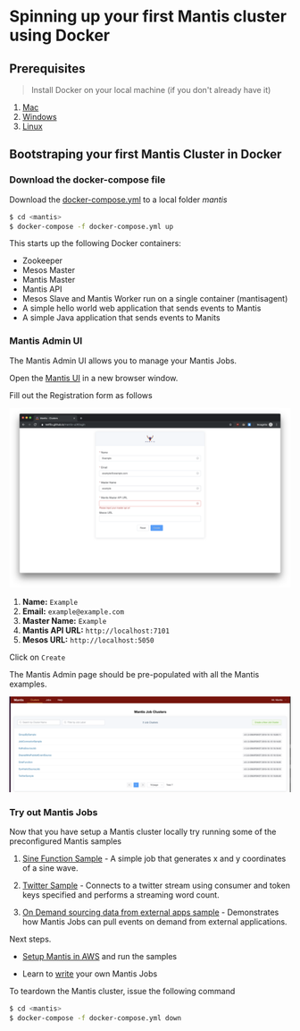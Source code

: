 # Spinning up your first Mantis cluster using Docker

## Prerequisites

> Install Docker on your local machine (if you don't already have it) 
>
1. [Mac](https://docs.docker.com/docker-for-mac/install/)
2. [Windows](https://docs.docker.com/docker-for-windows/install)
3. [Linux](https://docs.docker.com/install/linux/docker-ce/ubuntu/)

## Bootstraping your first Mantis Cluster in Docker

### Download the docker-compose file

Download the [docker-compose.yml](https://github.com/Netflix/mantis/blob/master/docker-compose.yml)
to a local folder *mantis*
```bash
$ cd <mantis>
$ docker-compose -f docker-compose.yml up 
```
This starts up the following Docker containers:

- Zookeeper
- Mesos Master
- Mantis Master
- Mantis API
- Mesos Slave and Mantis Worker run on a single container (mantisagent)
- A simple hello world web application that sends events to Mantis
- A simple Java application that sends events to Manits

### Mantis Admin UI

The Mantis Admin UI allows you to manage your Mantis Jobs.

Open the [Mantis UI](https://netflix.github.io/mantis-ui/) in a new browser window.

Fill out the Registration form as follows

![Fresh Mantis UI](../images/fresh_ui.png)

1. **Name:** `Example`
2. **Email:** `example@example.com`
3. **Master Name:** `Example`
4. **Mantis API URL:** `http://localhost:7101`
5. **Mesos URL:** `http://localhost:5050`

Click on `Create`

The Mantis Admin page should be pre-populated with all the Mantis examples.

![Clusters](../images/clusterpage.png)

### Try out Mantis Jobs

Now that you have setup a Mantis cluster locally try running some of the preconfigured
Mantis samples

1. [Sine Function Sample](samples/sinesample.md) - A simple job that generates x and y
coordinates of a sine wave.

2. [Twitter Sample](samples/twittersample.md) - Connects to a twitter stream using consumer and token
keys specified and performs a streaming word count.
 
3. [On Demand sourcing data from external apps sample](samples/publishsample.md) - Demonstrates
how Mantis Jobs can pull events on demand from external applications.


Next steps. 

* [Setup Mantis in AWS](cloud.md) and run the samples

* Learn to [write](../writingjobs) your own Mantis Jobs

To teardown the Mantis cluster, issue the following command

```bash
$ cd <mantis>
$ docker-compose -f docker-compose.yml down
```
